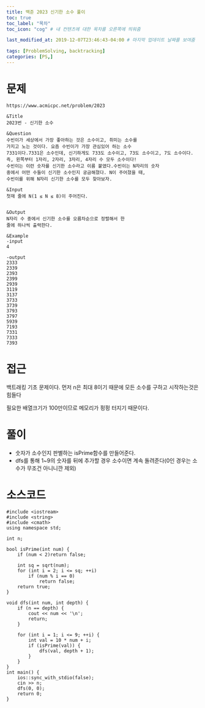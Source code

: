```yaml
---
title: 백준 2023 신기한 소수 풀이
toc: true
toc_label: "목차"
toc_icon: "cog" # 내 컨텐츠에 대한 목차를 오른쪽에 띄워줌

last_modified_at: 2019-12-07T23:46:43-04:00 # 마지막 업데이트 날짜를 보여줌

tags: [ProblemSolving, backtracking]
categories: [PS,]
---
```


# 문제
```
https://www.acmicpc.net/problem/2023

&Title
2023번 - 신기한 소수

&Question
수빈이가 세상에서 가장 좋아하는 것은 소수이고, 취미는 소수를 
가지고 노는 것이다. 요즘 수빈이가 가장 관심있어 하는 소수 
7331이다.7331은 소수인데, 신기하게도 733도 소수이고, 73도 소수이고, 7도 소수이다. 
즉, 왼쪽부터 1자리, 2자리, 3자리, 4자리 수 모두 소수이다! 
수빈이는 이런 숫자를 신기한 소수라고 이름 붙였다.수빈이는 N자리의 숫자 
중에서 어떤 수들이 신기한 소수인지 궁금해졌다. N이 주어졌을 때, 
수빈이를 위해 N자리 신기한 소수를 모두 찾아보자. 

&Input
첫재 줄에 N(1 ≤ N ≤ 8)이 주어진다. 


&Output
N자리 수 중에서 신기한 소수를 오름차순으로 정렬해서 한 
줄에 하나씩 출력한다. 

&Example
-input
4

-output
2333
2339
2393
2399
2939
3119
3137
3733
3739
3793
3797
5939
7193
7331
7333
7393
```

# 접근
백트래킹 기초 문제이다. 먼저 n은 최대 8이기 때문에 모든 소수를 구하고 시작하는것은 힘들다

필요한 배열크기가 100만이므로 메모리가 펑펑 터지기 때문이다.

# 풀이
* 숫자가 소수인지 판별하는 isPrime함수를 만들어준다.
* dfs를 통해 1~9의 숫자를 뒤에 추가할 경우 소수이면 계속 돌려준다(0인 경우는 소수가 무조건 아니니깐 제외)

# 소스코드
```
#include <iostream>
#include <string>
#include <cmath>
using namespace std;

int n;

bool isPrime(int num) {
	if (num < 2)return false;

	int sq = sqrt(num);
	for (int i = 2; i <= sq; ++i)
		if (num % i == 0)
			return false;
	return true;
}

void dfs(int num, int depth) {
	if (n == depth) {
		cout << num << '\n';
		return;
	}

	for (int i = 1; i <= 9; ++i) {
		int val = 10 * num + i;
		if (isPrime(val)) {
			dfs(val, depth + 1);
		}
	}
}
int main() {
	ios::sync_with_stdio(false);
	cin >> n;
	dfs(0, 0);
	return 0;
}
```